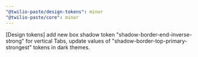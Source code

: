 ```yaml
---
"@twilio-paste/design-tokens": minor
"@twilio-paste/core": minor
---
```


[Design tokens] add new box shadow token "shadow-border-end-inverse-strong" for vertical Tabs, update values of "shadow-border-top-primary-strongest" tokens in dark themes.
